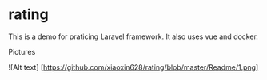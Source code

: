 # rating


This is a demo for praticing Laravel framework. It also uses vue and docker.

Pictures



![Alt text] [https://github.com/xiaoxin628/rating/blob/master/Readme/1.png]
